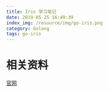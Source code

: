 ```yaml
---
title: Iris 学习笔记
date: 2019-05-25 16:49:39
index_img: /resource/img/go-iris.png
category: Golang
tags: go-iris
---
```


# 相关资料

[官网](https://iris-go.com/)